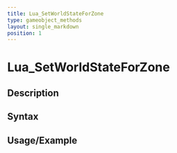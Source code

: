 ```yaml
---
title: Lua_SetWorldStateForZone
type: gameobject_methods
layout: single_markdown
position: 1
---
```


# Lua_SetWorldStateForZone

## Description

## Syntax

## Usage/Example


